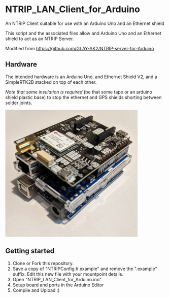 # NTRIP_LAN_Client_for_Arduino
An NTRIP Client suitable for use with an Arduino Uno and an Ethernet shield

This script and the associated files allow and Arduino Uno and an Ethernet shield to act as an NTRIP Server.

Modified from https://github.com/GLAY-AK2/NTRIP-server-for-Arduino

## Hardware

The intended hardware is an Arduino Uno, and Ethernet Shield V2, and a SimpleRTK2B stacked on top of each other.

*Note that some insulation is required* (be that some tape or an arduino shield plastic base) to stop the ethernet and GPS shields shorting between solder joints.

<img src="https://github.com/MattWoodhead/NTRIP_LAN_Client_for_Arduino/blob/master/uno_stacked.png" height="400">

## Getting started

1. Clone or Fork this repository.
2. Save a copy of "NTRIPConfig.h.example" and remove the ".example" suffix. Edit this new file with your mountpoint details.
3. Open "NTRIP_LAN_Client_for_Arduino.ino"
4. Setup board and ports in the Arduino Editor
5. Compile and Upload :)
